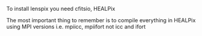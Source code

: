 To install lenspix you need cfitsio, HEALPix 

The most important thing to remember is to compile everything in HEALPix using MPI versions
i.e. mpiicc, mpiifort  not icc and ifort
